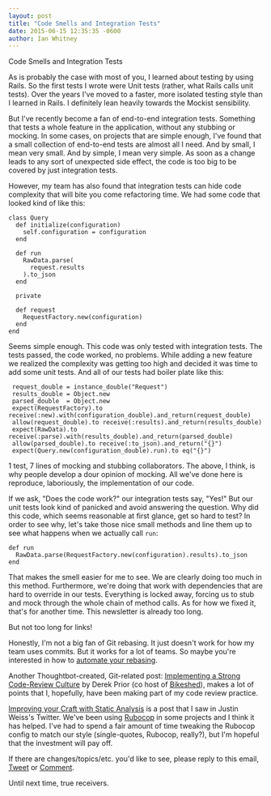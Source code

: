 ```yaml
---
layout: post
title: "Code Smells and Integration Tests"
date: 2015-06-15 12:35:35 -0600
author: Ian Whitney
---
```


Code Smells and Integration Tests

As is probably the case with most of you, I learned about testing by using Rails. So the first tests I wrote were Unit tests (rather, what Rails calls unit tests). Over the years I've moved to a faster, more isolated testing style than I learned in Rails. I definitely lean heavily towards the Mockist sensibility.

But I've recently become a fan of end-to-end integration tests. Something that tests a whole feature in the application, without any stubbing or mocking. In some cases, on projects that are simple enough, I've found that a small collection of end-to-end tests are almost all I need. And by small, I mean very small. And by simple, I mean very simple. As soon as a change leads to any sort of unexpected side effect, the code is too big to be covered by just integration tests.

However, my team has also found that integration tests can hide code complexity that will bite you come refactoring time. We had some code that looked kind of like this:

```
class Query
  def initialize(configuration)
    self.configuration = configuration
  end

  def run
    RawData.parse(
      request.results
    ).to_json
  end

  private

  def request
    RequestFactory.new(configuration)
  end
end
```

Seems simple enough. This code was only tested with integration tests. The tests passed, the code worked, no problems. While adding a new feature we realized the complexity was getting too high and decided it was time to add some unit tests. And all of our tests had boiler plate like this:

```
 request_double = instance_double("Request")
 results_double = Object.new
 parsed_double  = Object.new
 expect(RequestFactory).to receive(:new).with(configuration_double).and_return(request_double)
 allow(request_double).to receive(:results).and_return(results_double)
 expect(RawData).to receive(:parse).with(results_double).and_return(parsed_double)
 allow(parsed_double).to receive(:to_json).and_return("{}")
 expect(Query.new(configuration_double).run).to eq("{}")
```

1 test, 7 lines of mocking and stubbing collaborators. The above, I think, is why people develop a dour opinion of mocking. All we've done here is reproduce, laboriously, the implementation of our code.

If we ask, "Does the code work?" our integration tests say, "Yes!" But our unit tests look kind of panicked and avoid answering the question. Why did this code, which seems reasonable at first glance, get so hard to test? In order to see why, let's take those nice small methods and line them up to see what happens when we actually call `run`:

```
def run
  RawData.parse(RequestFactory.new(configuration).results).to_json
end
```

That makes the smell easier for me to see. We are clearly doing too much in this method. Furthermore, we're doing that work with dependencies that are hard to override in our tests. Everything is locked away, forcing us to stub and mock through the whole chain of method calls. As for how we fixed it, that's for another time. This newsletter is already too long.

But not too long for links!

Honestly, I'm not a big fan of Git rebasing. It just doesn't work for how my team uses commits. But it works for a lot of teams. So maybe you're interested in how to [automate your rebasing](https://robots.thoughtbot.com/autosquashing-git-commits).

Another Thoughtbot-created, Git-related post: [Implementing a Strong Code-Review Culture](https://www.youtube.com/watch?v=PJjmw9TRB7s) by Derek Prior (co host of [Bikeshed](http://bikeshed.fm/)), makes a lot of points that I, hopefully, have been making part of my code review practice.

[Improving your Craft with Static Analysis](http://www.infragistics.com/community/blogs/erikdietrich/archive/2015/05/18/improving-your-craft-with-static-analysis.aspx) is a post that I saw in Justin Weiss's Twitter. We've been using [Rubocop](https://github.com/bbatsov/rubocop) in some projects and I think it has helped. I've had to spend a fair amount of time tweaking the Rubocop config to match our style (single-quotes, Rubocop, really?), but I'm hopeful that the investment will pay off.

If there are changes/topics/etc. you'd like to see, please reply to this email, [Tweet](https://twitter.com/iwhitney) or [Comment](https://github.com/IanWhitney/newsletter/pull/5).

Until next time, true receivers.
